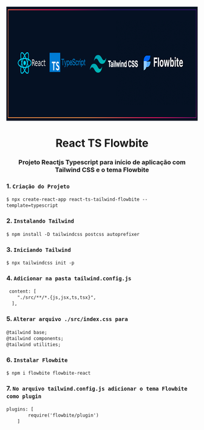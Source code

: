 <div align="center">
  <p align="center">
    <img src="src/assets/img/banner.png" width="900" height="300" alt="Mapbox Maps" />
  </p>
 <h1>React TS Flowbite</h1>
 <h3>Projeto Reactjs Typescript para início de aplicação com Tailwind CSS e o tema Flowbite<h3>
</div>


### 1. `Criação do Projeto`
```
$ npx create-react-app react-ts-tailwind-flowbite --template=typescript
```

### 2. `Instalando Tailwind`
```
$ npm install -D tailwindcss postcss autoprefixer
```

### 3. `Iniciando Tailwind`
```
$ npx tailwindcss init -p
```

### 4. `Adicionar na pasta tailwind.config.js`
```
 content: [
    "./src/**/*.{js,jsx,ts,tsx}",
  ],
```

### 5. `Alterar arquivo ./src/index.css para`
```
@tailwind base;
@tailwind components;
@tailwind utilities;
```

### 6. `Instalar Flowbite`
```
$ npm i flowbite flowbite-react
```

### 7. `No arquivo tailwind.config.js adicionar o tema Flowbite como plugin`
```
plugins: [
        require('flowbite/plugin')
    ]
```
